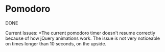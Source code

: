 # Pomodoro

DONE 

Current Issues:
*The current pomodoro timer doesn't resume correctly because of how jQuery animations work. The issue is not very noticeable on times longer than 10 seconds, on the upside. 

